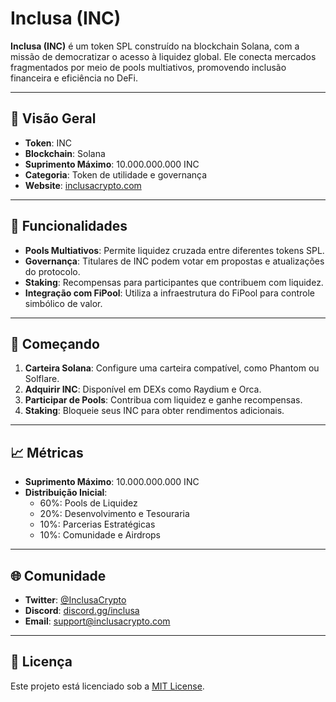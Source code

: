 # Inclusa (INC)

**Inclusa (INC)** é um token SPL construído na blockchain Solana, com a missão de democratizar o acesso à liquidez global. Ele conecta mercados fragmentados por meio de pools multiativos, promovendo inclusão financeira e eficiência no DeFi.

---

## 🔹 Visão Geral

- **Token**: INC
- **Blockchain**: Solana
- **Suprimento Máximo**: 10.000.000.000 INC
- **Categoria**: Token de utilidade e governança
- **Website**: [inclusacrypto.com](https://inclusacrypto.com)

---

## 🧩 Funcionalidades

- **Pools Multiativos**: Permite liquidez cruzada entre diferentes tokens SPL.
- **Governança**: Titulares de INC podem votar em propostas e atualizações do protocolo.
- **Staking**: Recompensas para participantes que contribuem com liquidez.
- **Integração com FiPool**: Utiliza a infraestrutura do FiPool para controle simbólico de valor.

---

## 🚀 Começando

1. **Carteira Solana**: Configure uma carteira compatível, como Phantom ou Solflare.
2. **Adquirir INC**: Disponível em DEXs como Raydium e Orca.
3. **Participar de Pools**: Contribua com liquidez e ganhe recompensas.
4. **Staking**: Bloqueie seus INC para obter rendimentos adicionais.

---

## 📈 Métricas

- **Suprimento Máximo**: 10.000.000.000 INC
- **Distribuição Inicial**:
  - 60%: Pools de Liquidez
  - 20%: Desenvolvimento e Tesouraria
  - 10%: Parcerias Estratégicas
  - 10%: Comunidade e Airdrops

---

## 🌐 Comunidade

- **Twitter**: [@InclusaCrypto](https://twitter.com/InclusaCrypto)
- **Discord**: [discord.gg/inclusa](https://discord.gg/inclusa)
- **Email**: [support@inclusacrypto.com](mailto:support@inclusacrypto.com)

---

## 📜 Licença

Este projeto está licenciado sob a [MIT License](LICENSE).

